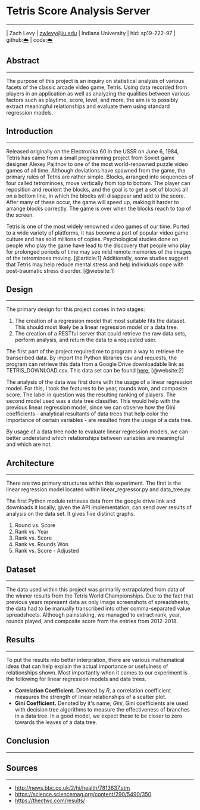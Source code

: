# Tetris Score Analysis Server
---
| Zach Levy
| zwlevy@iu.edu
| Indiana University
| hid: sp19-222-97
| github:[:cloud:](https://github.com/cloudmesh-community/sp19-222-97)
| code:[:cloud:](https://github.com/cloudmesh-community/sp19-222-97/tree/master/project-code)
## Abstract
---
The purpose of this project is an inquiry on statistical analysis of various facets of the classic arcade video game, Tetris. Using data recorded from players in an application as well as analyzing the qualities between various factors such as playtime, score, level, and more, the aim is to possibly extract meaningful relationships and evaluate them using standard regression models.
## Introduction
---
Released originally on the Electronika 60 in the USSR on June 6, 1984, Tetris has came from a small programming project from Soviet game designer Alexey Pajitnov to one of the most world-renowned puzzle video games of all time. Although deviations have spawned from the game, the primary rules of Tetris are rather simple. Blocks, arranged into sequences of four called tetrominoes, move vertically from top to bottom. The player can reposition and reorient the blocks, and the goal is to get a set of blocks all on a bottom line, in which the blocks will disappear and add to the score. After many of these occur, the game will speed up, making it harder to arrange blocks correctly. The game is over when the blocks reach to top of the screen.

Tetris is one of the most widely renowned video games of our time. Ported to a wide variety of platforms, it has become a part of popular video game culture and has sold millions of copies. Psychological studies done on people who play the game have lead to the discovery that people who play for prolonged periods of time may see mild remote memories of the images of the tetrominoes moving. [@article:1] Additionally, some studies suggest that Tetris may help reduce mental stress and help individuals cope with post-traumatic stress disorder. [@website:1]
## Design
---
The primary design for this project comes in two stages:

1) The creation of a regression model that most suitable fits the dataset. This should most likely be a linear regression model or a data tree.
2) The creation of a RESTful server that could retrieve the raw data sets, perform analysis, and return the data to a requested user.

The first part of the project required me to program a way to retrieve the transcribed data. By import the Python libraries csv and requests, the program can retrieve this data from a Google Drive downloadable link as TETRIS_DOWNLOAD.csv. This data set can be found [here.](https://drive.google.com/open?id=1ndBqB24w8OnpZmTZTU_Ey2iHdbgxDZgJeuYc66tzhTI) [@website:2]

The analysis of the data was first done with the usage of a linear regression model. For this, I took the features to be year, rounds won, and composite score. The label in question was the resulting ranking of players. The second model used was a data tree classifier. This would help with the previous linear regression model, since we can observe how the Gini coefficients - analytical resultants of data trees that help color the importance of certain variables - are resulted from the usage of a data tree. 

By usage of a data tree node to evaluate linear regression models, we can better understand which relationships between variables are meaningful and which are not.
## Architecture
---
There are two primary structures within this experiment. The first is the linear regression model located within linear_regressor.py and data_tree.py. 

The first Python module retrieves data from the google drive link and downloads it locally, given the API implementation, can send over results of analysis on the data set. It gives five distinct graphs. 
1) Round vs. Score
2) Rank vs. Year
3) Rank vs. Score
4) Rank vs. Rounds Won
5) Rank vs. Score - Adjusted 
## Dataset
---
The data used within this project was primarily extrapolated from data of the winner results from the Tetris World Championships. Due to the fact that previous years represent data as only image screenshots of spreadsheets, the data had to be manually transcribed into other comma-separated value spreadsheets. Although painstaking, we managed to extract rank, year, rounds played, and composite score from the entries from 2012-2018.
## Results
---
To put the results into better interpration, there are various mathematical ideas that can help explain the actual importance or usefulness of relationships shown. Most importantly when it comes to our experiment is the following for linear regression models and data trees.
* __Correlation Coefficient.__ Denoted by _R_, a correlation coefficient measures the strength of linear relationships of a scatter plot. 
* __Gini Coefficient.__ Denoted by it's name, _Gini_, Gini coefficients are used with decision tree algorithms to measure the effectiveness of branches in a data tree. In a good model, we expect these to be closer to zero towards the leaves of a data tree.
## Conclusion
---
## Sources
---
* http://news.bbc.co.uk/2/hi/health/7813637.stm
* https://science.sciencemag.org/content/290/5490/350
* https://thectwc.com/results/
